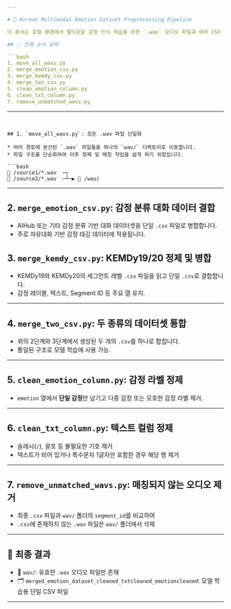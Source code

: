 ```yaml
---

# 📁 Korean Multimodal Emotion Dataset Preprocessing Pipeline

이 문서는 로컬 환경에서 멀티모달 감정 인식 학습을 위한 `.wav` 오디오 파일과 여러 CSV 파일을 결합하고 정제하는 전체 과정을 설명합니다.

## ✅ 전체 순서 요약

```bash
1. move_all_wavs.py
2. merge_emotion_csv.py
3. merge_kemdy_csv.py
4. merge_two_csv.py
5. clean_emotion_column.py
6. clean_txt_column.py
7. remove_unmatched_wavs.py
```

---
```


## 1. `move_all_wavs.py`: 모든 .wav 파일 단일화

* 여러 경로에 분산된 `.wav` 파일들을 하나의 `wav/` 디렉토리로 이동합니다.
* 파일 구조를 단순화하여 이후 정제 및 매칭 작업을 쉽게 하기 위함입니다.

```bash
📁 /source1/*.wav  ─┐
📁 /source2/*.wav  ─┴─▶ 📁 /wav/
```

---

## 2. `merge_emotion_csv.py`: 감정 분류 대화 데이터 결합

* AIHub 또는 기타 감정 분류 기반 대화 데이터셋을 단일 `.csv` 파일로 병합합니다.
* 주로 자유대화 기반 감정 태깅 데이터에 적용됩니다.

## 3. `merge_kemdy_csv.py`: KEMDy19/20 정제 및 병합

* KEMDy19와 KEMDy20의 세그먼트 레벨 `.csv` 파일을 읽고 단일 `.csv`로 결합합니다.
* 감정 레이블, 텍스트, Segment ID 등 주요 열 유지.

---

## 4. `merge_two_csv.py`: 두 종류의 데이터셋 통합

* 위의 2단계와 3단계에서 생성된 두 개의 `.csv`를 하나로 합칩니다.
* 통일된 구조로 모델 학습에 사용 가능.

---

## 5. `clean_emotion_column.py`: 감정 라벨 정제

* `emotion` 열에서 **단일 감정**만 남기고 다중 감정 또는 모호한 감정 라벨 제거.

---

## 6. `clean_txt_column.py`: 텍스트 컬럼 정제

* 슬래시(`/`), 괄호 등 불필요한 기호 제거
* 텍스트가 비어 있거나 특수문자 1글자만 포함한 경우 해당 행 제거

---

## 7. `remove_unmatched_wavs.py`: 매칭되지 않는 오디오 제거

* 최종 `.csv` 파일과 `wav/` 폴더의 `segment_id`를 비교하여
* `.csv`에 존재하지 않는 `.wav` 파일은 `wav/` 폴더에서 삭제

---

## 🧼 최종 결과

* 📁 `wav/`: 유효한 `.wav` 오디오 파일만 존재
* 🗂️ `merged_emotion_dataset_cleaned_txtcleaned_emotioncleaned`: 모델 학습용 단일 CSV 파일

---
